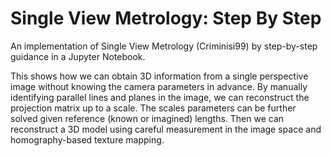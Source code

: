 # Single View Metrology: Step By Step
An implementation of Single View Metrology (Criminisi99) by step-by-step guidance in a Jupyter Notebook.

This shows how we can obtain 3D information from a single perspective image without knowing the camera parameters in advance. 
By manually identifying parallel lines and planes in the image, we can reconstruct the projection matrix up to a scale. The scales parameters can be further solved given reference (known or imagined) lengths. Then we can reconstruct a 3D model using careful measurement in the image space and homography-based texture mapping.
